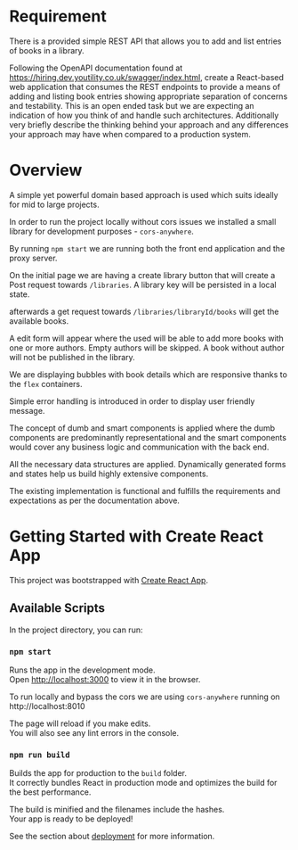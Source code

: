 # Requirement

There is a provided simple REST API that allows you to add and list entries of books in a library.

Following the OpenAPI documentation found at https://hiring.dev.youtility.co.uk/swagger/index.html, create a React-based web application that consumes the REST endpoints to provide a means of adding
and listing book entries showing appropriate separation of concerns and testability. This is an open
ended task but we are expecting an indication of how you think of and handle such architectures.
Additionally very briefly describe the thinking behind your approach and any differences your approach may have when compared to a production system.

# Overview

A simple yet powerful domain based approach is used which suits ideally for mid to large projects. 

In order to run the project locally without cors issues we installed a small library for development purposes - `cors-anywhere`.

By running `npm start` we are running both the front end application and the proxy server.

On the initial page we are having a create library button that will create a Post request towards `/libraries`. A library key will be persisted in a local state.

afterwards a get request towards `/libraries/libraryId/books` will get the available books.

A edit form will appear where the used will be able to add more books with one or more authors. Empty authors will be skipped. A book without author will not be published in the library.

We are displaying bubbles with book details which are responsive thanks to the `flex` containers.

Simple error handling is introduced in order to display user friendly message.

The concept of dumb and smart components is applied where the dumb components are predominantly representational and the smart components would cover any business logic and communication with the back end.

All the necessary data structures are applied. Dynamically generated forms and states help us build highly extensive components.

The existing implementation is functional and fulfills the requirements and expectations as per the documentation above.

# Getting Started with Create React App

This project was bootstrapped with [Create React App](https://github.com/facebook/create-react-app).

## Available Scripts

In the project directory, you can run:

### `npm start`

Runs the app in the development mode.\
Open [http://localhost:3000](http://localhost:3000) to view it in the browser.

To run locally and bypass the cors we are using `cors-anywhere` running on http://localhost:8010

The page will reload if you make edits.\
You will also see any lint errors in the console.

### `npm run build`

Builds the app for production to the `build` folder.\
It correctly bundles React in production mode and optimizes the build for the best performance.

The build is minified and the filenames include the hashes.\
Your app is ready to be deployed!

See the section about [deployment](https://facebook.github.io/create-react-app/docs/deployment) for more information.